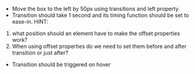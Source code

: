 * Move the box to the left by 50px using transitions and left property. 
* Transition should take 1 second and its timing function should be set to ease-in. HINT: 
1. what position should an element have to make the offset properties work?
2. When using offset properties do we need to set them before and after transition     or just after? 

* Transition should be triggered on hover